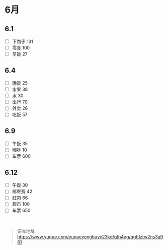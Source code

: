 # 6月
## 6.1

- [ ] 下馆子 131
- [ ] 零食 100
- [ ] 早饭 27

## 6.4

- [ ] 晚饭 25
- [ ] 水果 38
- [ ] 水 30
- [ ] 出行 70
- [ ] 外卖 26
- [ ] 吃饭 57

## 6.9

- [ ] 午饭 35
- [ ] 咖啡 10
- [ ] 车票 600

## 6.12

- [ ] 午饭 30
- [ ] 邮寄费 42
- [ ] 红包 66
- [ ] 超市 100
- [ ] 车票 650

<br>
  
> 语雀地址 https://www.yuque.com/yuqueyonghuyv23kd/qth4eg/qgftlztw2ns3a981